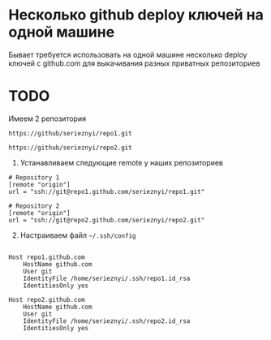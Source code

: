 # Несколько github deploy ключей на одной машине

Бывает требуется использовать на одной машине несколько deploy ключей с github.com 
для выкачивания разных приватных репозиториев

# TODO

Имеем 2 репозитория

`https://github/serieznyi/repo1.git`

`https://github/serieznyi/repo2.git`

1. Устанавливаем следующие remote у наших репозиториев

```
# Repository 1
[remote "origin"]
url = "ssh://git@repo1.github.com/serieznyi/repo1.git"

# Repository 2
[remote "origin"]
url = "ssh://git@repo2.github.com/serieznyi/repo2.git"
```

2. Настраиваем файл `~/.ssh/config`

```

Host repo1.github.com
    HostName github.com
    User git
    IdentityFile /home/serieznyi/.ssh/repo1.id_rsa
    IdentitiesOnly yes

Host repo2.github.com
    HostName github.com
    User git
    IdentityFile /home/serieznyi/.ssh/repo2.id_rsa
    IdentitiesOnly yes

```
